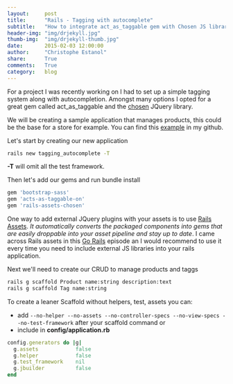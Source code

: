 ```yaml
---
layout:     post
title:      "Rails - Tagging with autocomplete"
subtitle:   "How to integrate act_as_taggable gem with Chosen JS library for autocomplete"
header-img: "img/drjekyll.jpg"
thumb-img:  "img/drjekyll-thumb.jpg"
date:       2015-02-03 12:00:00
author:     "Christophe Estanol"
share:      True
comments:   True
category:   blog
---
```


For a project I was recently working on I had to set up a simple tagging system along with autocompletion. Amongst many options I opted for a great gem called act_as_taggable and the [chosen](https://github.com/harvesthq/chosen) JQuery library.

We will be creating a sample application that manages products, this could be the base for a store for example. You can find this [example](https://github.com/ChrisEstanol/tagging_autocomplete) in my github.

Let's start by creating our new application

```bash
rails new tagging_autocomplete -T
```
**-T** will omit all the test framework.

Then let's add our gems and run bundle install

```ruby
gem 'bootstrap-sass'
gem 'acts-as-taggable-on'
gem 'rails-assets-chosen'
```

One way to add external JQuery plugins with your assets is to use [Rails Assets](https://rails-assets.org/). *It automatically converts the packaged components into gems that are easily droppable into your asset pipeline and stay up to date*. I came across Rails assets in this [Go Rails](https://gorails.com/episodes/rails-assets) episode an I would recommend to use it every time you need to include external JS libraries into your rails application.

Next we'll need to create our CRUD to manage products and taggs

```bash
rails g scaffold Product name:string description:text
rails g scaffold Tag name:string
```

To create a leaner Scaffold without helpers, test, assets you can:
- add `--no-helper --no-assets --no-controller-specs --no-view-specs --no-test-framework` after your scaffold command or
- include in **config/application.rb**
```ruby
config.generators do |g|
  g.assets            false
  g.helper            false
  g.test_framework    nil
  g.jbuilder          false
end
```
